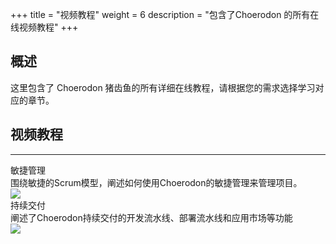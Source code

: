 ﻿+++
title = "视频教程"
weight = 6
description = "包含了Choerodon 的所有在线视频教程"
+++

## 概述

这里包含了 Choerodon 猪齿鱼的所有详细在线教程，请根据您的需求选择学习对应的章节。

## 视频教程
---
<div class="tutorial-img" id="tutorial-img">
    <div class="col-md-6 tutorial">
        <div class="title">敏捷管理</div>
        <div class="tutorial-content" data-src="XMzcxODAyODg0OA==">
            <div class="mask">
                <div class="description">围绕敏捷的Scrum模型，阐述如何使用Choerodon的敏捷管理来管理项目。</div>
            </div>
            <img class="n-max" src="/docs/quick-start/video-tutorial/img/agile.jpg">
        </div>
    </div>
    <div class="col-md-6 tutorial">
        <div class="title">持续交付</div>
        <div class="tutorial-content" data-src="XMzcxNzcyNTY4MA==">
            <div class="mask">
                <div class="description">阐述了Choerodon持续交付的开发流水线、部署流水线和应用市场等功能</div>
            </div>
            <img class="n-max" src="/docs/quick-start/video-tutorial/img/continuous-delivery.jpg">
        </div>
    </div>
</div>
<div class="tutorial-video" id="tutorial-video">
    <div class="bg"></div>
    <iframe src='' frameborder=0 allowfullscreen="true"></iframe>
    <div class="iconfont icon-guanbi"></div>
</div>
